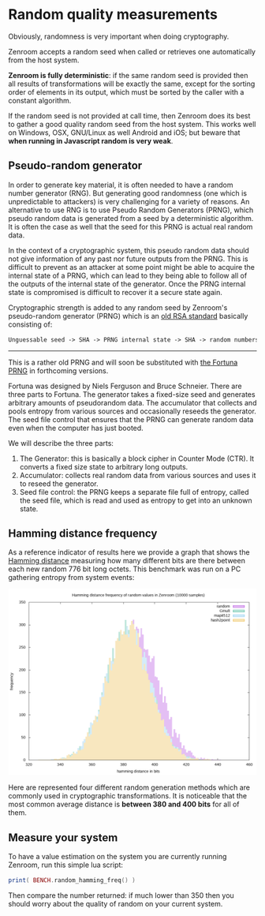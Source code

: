 # Random quality measurements

Obviously, randomness is very important when doing cryptography.

Zenroom accepts a random seed when called or retrieves one
automatically from the host system.

**Zenroom is fully deterministic**: if the same random seed is
provided then all results of transformations will be exactly the same,
except for the sorting order of elements in its output, which must be
sorted by the caller with a constant algorithm.

If the random seed is not provided at call time, then Zenroom does its
best to gather a good quality random seed from the host system. This
works well on Windows, OSX, GNU/Linux as well Android and iOS; but
beware that **when running in Javascript random is very weak**.

## Pseudo-random generator

In order to generate key material, it is often needed to have a random
number generator (RNG). But generating good randomness (one which is
unpredictable to attackers) is very challenging for a variety of reasons.
An alternative to use RNG is to use Pseudo Random Generators (PRNG), which
pseudo random data is generated from a seed by a deterministic algorithm.
It is often the case as well that the seed for this PRNG is actual real
random data.

In the context of a cryptographic system, this pseudo random data should not
give information of any past nor future outputs from the PRNG. This is
difficult to prevent as an attacker at some point might be able to acquire
the internal state of a PRNG, which can lead to they being able to
follow all of the outputs of the internal state of the generator. Once
the PRNG internal state is compromised is difficult to recover it a
secure state again.

Cryptographic strength is added to any random seed by Zenroom's
pseudo-random generator (PRNG) which is an [old RSA
standard](ftp://ftp.rsasecurity.com/pub/pdfs/bull-1.pdf) basically
consisting of:

```txt
Unguessable seed -> SHA -> PRNG internal state -> SHA -> random numbers
```
-----

This is a rather old PRNG and will soon be substituted with [the
Fortuna PRNG](https://en.wikipedia.org/wiki/Fortuna_(PRNG)) in
forthcoming versions.

Fortuna was designed by Niels Ferguson and Bruce Schneier. There are
three parts to Fortuna. The generator takes a fixed-size seed and
generates arbitrary amounts of pseudorandom data. The accumulator that
collects and pools entropy from various sources and occasionally reseeds
the generator. The seed file control that ensures that the PRNG can
generate random data even when the computer has just booted.

We will describe the three parts:

1. The Generator: this is basically a block cipher in Counter Mode (CTR).
   It converts a fixed size state to arbitrary long outputs.
2. Accumulator: collects real random data from various sources and uses it
   to reseed the generator.
3. Seed file control: the PRNG keeps a separate file full of entropy,
   called the seed file, which is read and used as entropy to get into an
   unknown state.

## Hamming distance frequency

As a reference indicator of results here we provide a graph that shows
the [Hamming distance](https://en.wikipedia.org/wiki/Hamming_distance)
measuring how many different bits are there between each new random
776 bit long octets. This benchmark was run on a PC gathering entropy
from system events:

![Hamming distance random benchmark](img/random_hamming_gnuplot.png)

Here are represented four different random generation methods which
are commonly used in cryptographic transformations. It is noticeable
that the most common average distance is **between 380 and 400 bits**
for all of them.

## Measure your system

To have a value estimation on the system you are currently running
Zenroom, run this simple lua script:

```lua
print( BENCH.random_hamming_freq() )
```

Then compare the number returned: if much lower than 350 then you
should worry about the quality of random on your current system.
